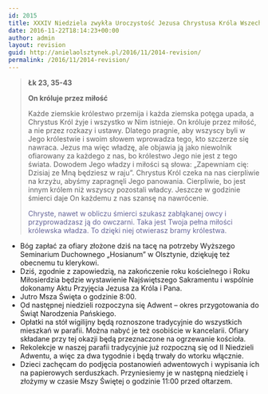 ```yaml
---
id: 2015
title: XXXIV Niedziela zwykła Uroczystość Jezusa Chrystusa Króla Wszechświata
date: 2016-11-22T18:14:23+00:00
author: admin
layout: revision
guid: http://anielaolsztynek.pl/2016/11/2014-revision/
permalink: /2016/11/2014-revision/
---
```

> <p style="text-align: left;">
>   <strong>Łk 23, 35-43</strong>
> </p>
> 
> <p style="text-align: left;">
>   <strong>On króluje przez miłość</strong>
> </p>
> 
> <p style="text-align: left;">
>   Każde ziemskie królestwo przemija i każda ziemska potęga upada, a Chrystus Król żyje i wszystko w Nim istnieje. On króluje przez miłość, a nie przez rozkazy i ustawy. Dlatego pragnie, aby wszyscy byli w Jego królestwie i swoim słowem wprowadza tego, kto szczerze się nawraca. Jezus ma więc władzę, ale objawia ją jako niewolnik ofiarowany za każdego z nas, bo królestwo Jego nie jest z tego świata. Dowodem Jego władzy i miłości są słowa: &#8222;Zapewniam cię: Dzisiaj ze Mną będziesz w raju&#8221;. Chrystus Król czeka na nas cierpliwie na krzyżu, abyśmy zapragnęli Jego panowania. Cierpliwie, bo jest innym królem niż wszyscy pozostali władcy. Jeszcze w godzinie śmierci daje On każdemu z nas szansę na nawrócenie.
> </p>
> 
> <p style="text-align: left;">
>   <span style="color: #666699;">Chryste, nawet w obliczu śmierci szukasz zabłąkanej owcy i przyprowadzasz ją do owczarni. Taka jest Twoja pełna miłości królewska władza. To dzięki niej otwierasz bramy królestwa.</span>
> </p>
> 
> <p style="text-align: left;">
>   </blockquote> 
>   
>   <ul>
>     <li>
>       Bóg zapłać za ofiary złożone dziś na tacę na potrzeby Wyższego Seminarium Duchownego &#8222;Hosianum&#8221; w Olsztynie, dziękuję też obecnemu tu klerykowi.
>     </li>
>     <li>
>       Dziś, zgodnie z zapowiedzią, na zakończenie roku kościelnego i Roku Miłosierdzia będzie wystawienie Najświętszego Sakramentu i wspólnie dokonamy Aktu Przyjęcia Jezusa za Króla i Pana.
>     </li>
>     <li>
>       Jutro Msza Święta o godzinie 8:00.
>     </li>
>     <li>
>       Od następnej niedzieli rozpoczyna się Adwent &#8211; okres przygotowania do Świąt Narodzenia Pańskiego.
>     </li>
>     <li>
>       Opłatki na stół wigilijny będą roznoszone tradycyjnie do wszystkich mieszkań w parafii. Można nabyć je też osobiście w kancelarii. Ofiary składane przy tej okazji będą przeznaczone na ogrzewanie kościoła.
>     </li>
>     <li>
>       Rekolekcje w naszej parafii tradycyjnie już rozpoczną się od II Niedzieli Adwentu, a więc za dwa tygodnie i będą trwały do wtorku włącznie.
>     </li>
>     <li>
>       Dzieci zachęcam do podjęcia postanowień adwentowych i wypisania ich na papierowych serduszkach. Przyniesiemy je w następną niedzielę i złożymy w czasie Mszy Świętej o godzinie 11:00 przed ołtarzem.
>     </li>
>   </ul>